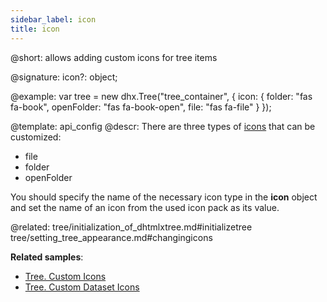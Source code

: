```yaml
---
sidebar_label: icon
title: icon
---          
```


@short: allows adding custom icons for tree items

@signature: icon?: object;

@example: 
var tree = new dhx.Tree("tree_container", {
	icon: {
		folder: "fas fa-book",
		openFolder: "fas fa-book-open",
		file: "fas fa-file"
	}
});

@template:	api_config
@descr: 
There are three types of [icons](tree/setting_tree_appearance.md#changingicons) that can be customized:

- file
- folder
- openFolder

You should specify the name of the necessary icon type in the **icon** object and set the name of an icon from the used icon pack as its value.

@related: tree/initialization_of_dhtmlxtree.md#initializetree
tree/setting_tree_appearance.md#changingicons

**Related samples**:
- [Tree. Custom Icons](https://snippet.dhtmlx.com/lpsgn3j7)
- [Tree. Custom Dataset Icons](https://snippet.dhtmlx.com/h7mlx21q)
